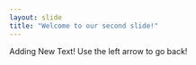 ```yaml
---
layout: slide
title: "Welcome to our second slide!"
---
```

Adding New Text!
Use the left arrow to go back!
